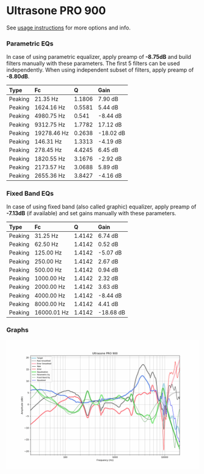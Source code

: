 # Ultrasone PRO 900
See [usage instructions](https://github.com/jaakkopasanen/AutoEq#usage) for more options and info.

### Parametric EQs
In case of using parametric equalizer, apply preamp of **-8.75dB** and build filters manually
with these parameters. The first 5 filters can be used independently.
When using independent subset of filters, apply preamp of **-8.80dB**.

| Type    | Fc          |      Q | Gain      |
|:--------|:------------|:-------|:----------|
| Peaking | 21.35 Hz    | 1.1806 | 7.90 dB   |
| Peaking | 1624.16 Hz  | 0.5581 | 5.44 dB   |
| Peaking | 4980.75 Hz  | 0.541  | -8.44 dB  |
| Peaking | 9312.75 Hz  | 1.7782 | 17.12 dB  |
| Peaking | 19278.46 Hz | 0.2638 | -18.02 dB |
| Peaking | 146.31 Hz   | 1.3313 | -4.19 dB  |
| Peaking | 278.45 Hz   | 4.4245 | 6.45 dB   |
| Peaking | 1820.55 Hz  | 3.1676 | -2.92 dB  |
| Peaking | 2173.57 Hz  | 3.0688 | 5.89 dB   |
| Peaking | 2655.36 Hz  | 3.8427 | -4.16 dB  |

### Fixed Band EQs
In case of using fixed band (also called graphic) equalizer, apply preamp of **-7.13dB**
(if available) and set gains manually with these parameters.

| Type    | Fc          |      Q | Gain      |
|:--------|:------------|:-------|:----------|
| Peaking | 31.25 Hz    | 1.4142 | 6.74 dB   |
| Peaking | 62.50 Hz    | 1.4142 | 0.52 dB   |
| Peaking | 125.00 Hz   | 1.4142 | -5.07 dB  |
| Peaking | 250.00 Hz   | 1.4142 | 2.67 dB   |
| Peaking | 500.00 Hz   | 1.4142 | 0.94 dB   |
| Peaking | 1000.00 Hz  | 1.4142 | 2.32 dB   |
| Peaking | 2000.00 Hz  | 1.4142 | 3.63 dB   |
| Peaking | 4000.00 Hz  | 1.4142 | -8.44 dB  |
| Peaking | 8000.00 Hz  | 1.4142 | 4.41 dB   |
| Peaking | 16000.01 Hz | 1.4142 | -18.68 dB |

### Graphs
![](./Ultrasone%20PRO%20900.png)